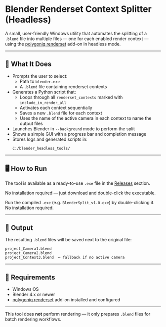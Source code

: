 # Blender Renderset Context Splitter (Headless)

A small, user-friendly Windows utility that automates the splitting of a `.blend` file into multiple files — one for each enabled render context — using the [polygoniq renderset](https://docs.polygoniq.com/renderset/2.0.1/advanced_topics/headless_rendering/) add-on in headless mode.

---

## 🔧 What It Does

- Prompts the user to select:
  - Path to `blender.exe`
  - A `.blend` file containing renderset contexts
- Generates a Python script that:
  - Loops through all `renderset_contexts` marked with `include_in_render_all`
  - Activates each context sequentially
  - Saves a new `.blend` file for each context
  - Uses the name of the active camera in each context to name the output files
- Launches Blender in `--background` mode to perform the split
- Shows a simple GUI with a progress bar and completion message
- Stores logs and generated scripts in:
  ```
  C:/blender_headless_tools/
  ```

---

## 🖥 How to Run

The tool is available as a ready-to-use `.exe` file in the [Releases](https://github.com/multipapl/SplitByContext/releases/tag/release) section.

No installation required — just download and double-click the executable.

Run the compiled `.exe` (e.g. `BlenderSplit_v1.0.exe`) by double-clicking it. No installation required.

---

## 📁 Output

The resulting `.blend` files will be saved next to the original file:

```
project_Camera1.blend
project_Camera2.blend
project_Context3.blend  ← fallback if no active camera
```

---

## 📌 Requirements

- Windows OS
- Blender 4.x or newer
- [polygoniq renderset](https://superhivemarket.com/products/render-manager-addon-renderset) add-on installed and configured

---

This tool does **not** perform rendering — it only prepares `.blend` files for batch rendering workflows.
